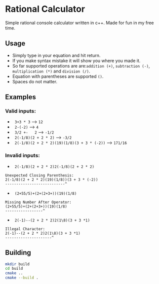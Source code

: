 # Rational Calculator

Simple rational console calculator written in c++. Made for fun in my free time.

## Usage
- Simply type in your equation and hit return.
- If you make syntax mistake it will show you where you made it.
- So far supported operations are are:```addition (+)```, ```subtraction (-)```, ```multiplication (*)``` and ```division (/)```.
- Equation with parentheses are supported ```()```.
- Spaces do not matter.

## Examples
### Valid inputs:
- ``` 3+3 * 3``` --> ```12``` 
- ``` 2-(-2)``` --> ```4``` 
- ``` 3/2 +-   2``` --> ```-1/2``` 
- ``` 2(-1/8)(2 + 2 * 2)``` --> ```-3/2```
- ``` 2(-1/8)(2 + 2 * 2)(19)(1/8)(3 + 3 * (-2))``` --> ```171/16```
### Invalid inputs:
- ``` 2(-1/8)(2 + 2 * 2)2(-1/8)(2 + 2 * 2)``` 
 ```
Unexpected Closing Parenthesis:
2(-1/8)(2 + 2 * 2)(19)(1/8))(3 + 3 * (-2))
---------------------------^
```
- ``` (2+55/5)+(2+(2+3+))(19)(1/8)``` 
 ```
Missing Number After Operator:
(2+55/5)+(2+(2+3+))(19)(1/8)
-----------------^
```
- ``` 2(-1)--(2 + 2 * 2)2(1\8)(3 + 3 *1)``` 
 ```
Illegal Character:
2(-1)--(2 + 2 * 2)2(1\8)(3 + 3 *1)
---------------------^
```


## Building
```bash
mkdir build
cd build
cmake ..
cmake --build .
```
